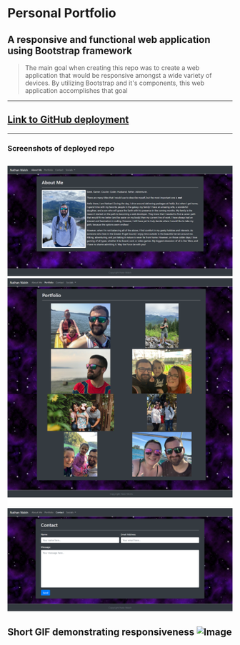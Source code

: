 # Personal Portfolio
## A responsive and functional web application using Bootstrap framework

> The main goal when creating this repo was to create a web application that would be responsive amongst a wide variety of devices. By utilizing Bootstrap and it's components, this web application accomplishes that goal   
---
## [Link to GitHub deployment](https://nathanjamis.github.io/Portfolio/)
---
### Screenshots of deployed repo
![Image](Assets\Images\AboutMeScreen.png)
![Image](Assets\Images\PortfolioScreen.png)
![Image](Assets\Images\ContactScreen.png)
---
Short GIF demonstrating responsiveness
![Image](Assets\PortfolioGif.gif)
---
